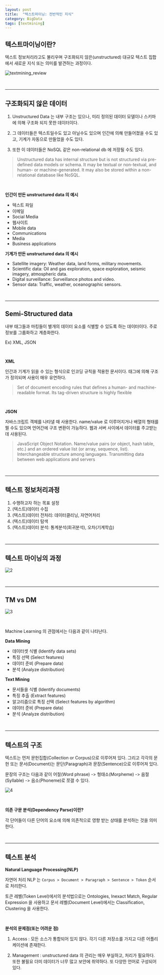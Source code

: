 ```yaml
---
layout: post
title:  "텍스트마이닝: 전반적인 지식"
category: BigData
tags: [textmining]
---
```



## **텍스트마이닝이란?**

텍스트 정보처리라고도 불리우며 구조화되지 않은(unstructured) 대규모 텍스트 집합에서 새로운 지식 또는 의미를 발견하는 과정이다.

<!-- more -->

![textmining_review](https://user-images.githubusercontent.com/33674947/57694133-e7036c80-7685-11e9-9f53-42270604bb66.jpg)

<br>

---

## **구조화되지 않은 데이터**

1. Unstructured Data 는 내부 구조는 있으나, 미리 정의된 데이터 모델이나 스키마에 의해 구조화 되지 못한 데이터이다.

2. 그 데이터들은 텍스트일수도 있고 아닐수도 있으며 인간에 의해 만들어졌을 수도 있고, 기계가 자동으로 만들었을 수도 있다.

3. 또한 이 데이터들은 NoSQL 같은 non-relational db 에 저장될 수도 있다.

> Unstructured data has internal structure but is not structured via pre-defined data models or schema. It may be textual or non-textual, and human- or machine-generated. It may also be stored within a non-relational database like NoSQL.

<br>

**인간이 만든 unstructured data 의 예시**

- 텍스트 파일
- 이메일
- Social Media
- 웹사이트
- Mobile data
- Communications
- Media
- Business applications

**기계가 만든 unstructured data 의 예시**

- Satellite imagery: Weather data, land forms, military movements.
- Scientific data: Oil and gas exploration, space exploration, seismic imagery, atmospheric data.
- Digital surveillance: Surveillance photos and video.
- Sensor data: Traffic, weather, oceanographic sensors.

<br>

---

## **Semi-Structured data**

내부 태그들과 마킹들이 별개의 데이터 요소를 식별할 수 있도록 하는 데이터이다. 주로 정보를 그룹화하고 계층화한다.

Ex) XML, JSON

<br>

**XML**

인간과 기계가 읽을 수 있는 형식으로 인코딩 규칙을 적용한 문서이다. 태그에 의해 구조가 정의되며 사용이 매우 유연하다.

> Set of document encoding rules that defines a human- and machine-readable format. Its tag-driven structure is highly flexible

<br>

**JSON**

자바스크립트 객체를 나타낼 때 사용한다. name/value 로 이루어지거나 배열의 형태를 띌 수도 있으며 언어간에 구조 변환이 가능하다. 웹과 서버 사이에서 데이터를 주고받는데 사용된다.

> JavaScript Object Notation. Name/value pairs (or object, hash table, etc.) and an
ordered value list (or array, sequence, list). Interchangeable structure among languages. Transmitting data between web applications and servers

<br>

---

## **텍스트 정보처리과정**

1. 수행하고자 하는 목표 설정
2. (텍스트)데이터 수집
3. (텍스트)데이터 전처리: 데이터클리닝, 자연어처리
4. (텍스트)데이터 탐색
5. (텍스트)데이터 분석: 통계분석(회귀분석), 오차(기계학습)

<br>

---

## **텍스트 마이닝의 과정**

![2](https://user-images.githubusercontent.com/33674947/57694129-e66ad600-7685-11e9-8681-47db038c177e.jpg)


<br>

---

## **TM vs DM**

![3](https://user-images.githubusercontent.com/33674947/57694130-e66ad600-7685-11e9-905c-8212b2dd0ec6.jpg)

<br>

Machine Learning 의 관점에서는 다음과 같이 나타난다.

**Data Mining**

- 데이터셋 식별 (Identify data sets)
- 특징 선택 (Select features)
- 데이터 준비 (Prepare data)
- 분석 (Analyze distribution)

**Text Mining**

- 문서들을 식별 (Identify documents)
- 특징 추출 (Extract features)
- 알고리즘으로 특징 선택 (Select features by algorithm)
- 데이터 준비 (Prepare data)
- 분석 (Analyze distribution)

<br>

---

## **텍스트의 구조**

텍스트는 먼저 문헌집합(Collection or Corpus)으로 이루어져 있다. 그리고 각각의 문헌 또는 문서(Document)는 문단(Paragraph)과 문장(Sentence)으로 이루어져 있다.

문장의 구조는 다음과 같이 어절(Word phrase) -> 형태소(Morpheme) -> 음절(Syllable) -> 음소(Phoneme)로 쪼갤 수 있다.

![4](https://user-images.githubusercontent.com/33674947/57694132-e7036c80-7685-11e9-8e58-a169e597dfb0.jpg)

<br>

**의존 구문 분석(Dependency Parse)이란?**

각 단어들이 다른 단어의 요소에 의해 의존적으로 영향 받는 상태를 분석하는 것을 의미한다.

<br>

---

## **텍스트 분석**

**Natural Language Processing(NLP)**

자연어 처리 NLP 는 `Corpus > Document > Paragraph > Sentence > Token` 순서로 처리한다.

토큰 레벨(Token Level)에서의 분석법으로는 Ontologies, Inexact Match, Regular Expression 을 사용하고 문서 레벨(Document Level)에서는 Classification, Clustering 을 사용한다.

<br>

**분석의 문제점(또는 어려운 점)**

1. Access : 모든 소스가 통합되어 있지 않다. 각기 다른 저장소를 가지고 다른 어플리케이션에 존재한다.

2. Management : unstructured data 의 관리는 매우 부실하고, 처리가 필요하다. 또한 불필요 더미 데이터가 너무 많고 보안에 취약하다. 또 다양한 언어로 구성되어 있다.
